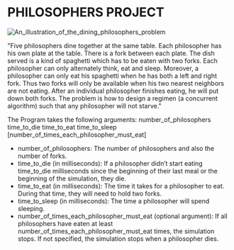 # PHILOSOPHERS PROJECT

![An_illustration_of_the_dining_philosophers_problem](https://github.com/yannCardona/philo/assets/119678666/738ca4af-8e5a-4237-bdac-c829eab0264a)

"Five philosophers dine together at the same table. Each philosopher has his own plate at the table. There is a fork between each plate. The dish served is a kind of spaghetti which has to be eaten with two forks. Each philosopher can only alternately think, eat and sleep. Moreover, a philosopher can only eat his spaghetti when he has both a left and right fork. Thus two forks will only be available when his two nearest neighbors are not eating. After an individual philosopher finishes eating, he will put down both forks. The problem is how to design a regimen (a concurrent algorithm) such that any philosopher will not starve."

The Program takes the following arguments:
number_of_philosophers time_to_die time_to_eat time_to_sleep [number_of_times_each_philosopher_must_eat]
- number_of_philosophers: The number of philosophers and also the number
of forks.
- time_to_die (in milliseconds): If a philosopher didn’t start eating time_to_die
milliseconds since the beginning of their last meal or the beginning of the simulation, they die.
- time_to_eat (in milliseconds): The time it takes for a philosopher to eat.
During that time, they will need to hold two forks.
- time_to_sleep (in milliseconds): The time a philosopher will spend sleeping.
- number_of_times_each_philosopher_must_eat (optional argument): If all
philosophers have eaten at least number_of_times_each_philosopher_must_eat
times, the simulation stops. If not specified, the simulation stops when a
philosopher dies.
